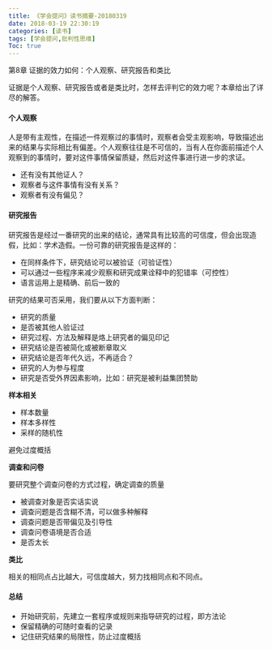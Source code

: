 ```yaml
---
title: 《学会提问》读书摘要-20180319
date: 2018-03-19 22:30:19
categories: [读书]
tags: [学会提问,批判性思维]
Toc: true
---
```

第8章 证据的效力如何：个人观察、研究报告和类比

证据是个人观察、研究报告或者是类比时，怎样去评判它的效力呢？本章给出了详尽的解答。

<!--more-->

#### 个人观察

人是带有主观性，在描述一件观察过的事情时，观察者会受主观影响，导致描述出来的结果与实际相比有偏差。个人观察往往是不可信的，当有人在你面前描述个人观察到的事情时，要对这件事情保留质疑，然后对这件事进行进一步的求证。

* 还有没有其他证人？
* 观察者与这件事情有没有关系？
* 观察者有没有偏见？

#### 研究报告

研究报告是经过一番研究的出来的结论，通常具有比较高的可信度，但会出现造假，比如：学术造假。一份可靠的研究报告是这样的：

* 在同样条件下，研究结论可以被验证（可验证性）
* 可以通过一些程序来减少观察和研究成果诠释中的犯错率（可控性）
* 语言运用上是精确、前后一致的

研究的结果可否采用，我们要从以下方面判断：

* 研究的质量
* 是否被其他人验证过
* 研究过程、方法及解释是烙上研究者的偏见印记
* 研究结论是否被简化或被断章取义
* 研究结论是否年代久远，不再适合？
* 研究的人为参与程度
* 研究是否受外界因素影响，比如：研究是被利益集团赞助

**样本相关**

* 样本数量
* 样本多样性
* 采样的随机性

避免过度概括

**调查和问卷**

要研究整个调查问卷的方式过程，确定调查的质量

* 被调查对象是否实话实说
* 调查问题是否含糊不清，可以做多种解释
* 调查问题是否带偏见及引导性
* 调查问卷语境是否合适
* 是否太长

**类比**

相关的相同点占比越大，可信度越大，努力找相同点和不同点。

#### 总结

* 开始研究前，先建立一套程序或规则来指导研究的过程，即方法论
* 保留精确的可随时查看的记录
* 记住研究结果的局限性，防止过度概括